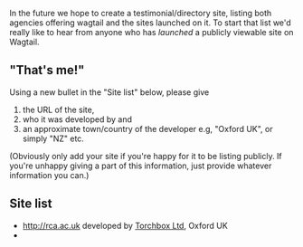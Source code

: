 In the future we hope to create a testimonial/directory site, listing both agencies offering wagtail and the sites launched on it. To start that list we'd really like to hear from anyone who has *launched* a publicly viewable site on Wagtail.

## "That's me!"

Using a new bullet in the "Site list" below, please give

1. the URL of the site, 
2. who it was developed by and 
3. an approximate town/country of the developer e.g, "Oxford UK", or simply "NZ" etc.

(Obviously only add your site if you're happy for it to be listing publicly. If you're unhappy giving a part of this information, just provide whatever information you can.)

## Site list

* http://rca.ac.uk developed by [Torchbox Ltd](http://torchbox.com), Oxford UK
* 